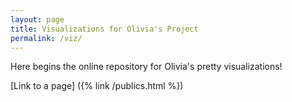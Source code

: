 ```yaml
---
layout: page
title: Visualizations for Olivia's Project
permalink: /viz/
---
```


Here begins the online repository for Olivia's pretty visualizations!

[Link to a page] ({% link /publics.html %})


[jekyll-organization]: https://github.com/jekyll